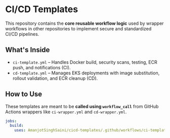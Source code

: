 # CI/CD Templates

This repository contains the **core reusable workflow logic** used by wrapper workflows in other repositories to implement secure and standardized CI/CD pipelines.

## What's Inside

- `ci-template.yml` – Handles Docker build, security scans, testing, ECR push, and notifications (CI).
- `cd-template.yml` – Manages EKS deployments with image substitution, rollout validation, and ECR cleanup (CD).

## How to Use

These templates are meant to be **called using `workflow_call`** from GitHub Actions wrappers like `ci-wrapper.yml` and `cd-wrapper.yml`.

```yaml
jobs:
  build:
    uses: AmanjotSinghSaini/cicd-templates/.github/workflows/ci-template.yml@main
